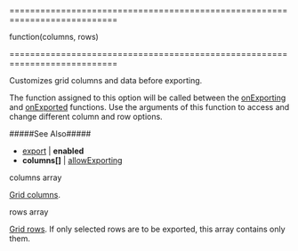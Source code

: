 <!--**
/*-------------------------------------------
    Auto-generated file. Do not modify.
-------------------------------------------

**-->
===========================================================================
<!--type-->function(columns, rows)<!--/type-->
===========================================================================

<!--shortDescription-->
Customizes grid columns and data before exporting.
<!--/shortDescription-->

<!--fullDescription-->
The function assigned to this option will be called between the [onExporting](/Documentation/ApiReference/UI_Widgets/dxDataGrid/Configuration/#onExporting) and [onExported](/Documentation/ApiReference/UI_Widgets/dxDataGrid/Configuration/#onExported) functions. Use the arguments of this function to access and change different column and row options.

#####See Also#####
- [export](/Documentation/ApiReference/UI_Widgets/dxDataGrid/Configuration/export/) | **enabled**
- **columns[]** | [allowExporting](/Documentation/ApiReference/UI_Widgets/dxDataGrid/Configuration/columns/#allowExporting)
<!--/fullDescription-->
<!--typeFunctionParamName1-->columns<!--/typeFunctionParamName1-->
<!--typeFunctionParamType1-->array<!--/typeFunctionParamType1-->
<!--typeFunctionParamDescription1-->
[Grid columns](/Documentation/ApiReference/UI_Widgets/dxDataGrid/Configuration/columns/).
<!--/typeFunctionParamDescription1-->

<!--typeFunctionParamName2-->rows<!--/typeFunctionParamName2-->
<!--typeFunctionParamType2-->array<!--/typeFunctionParamType2-->
<!--typeFunctionParamDescription2-->
[Grid rows](/Documentation/ApiReference/UI_Widgets/dxDataGrid/Row/). If only selected rows are to be exported, this array contains only them.
<!--/typeFunctionParamDescription2-->
